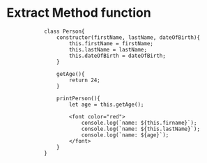 # Extract Method function

                class Person{
                    constructor(firstName, lastName, dateOfBirth){
                        this.firstName = firstName;
                        this.lastName = lastName;
                        this.dateOfBirth = dateOfBirth;
                    }

                    getAge(){
                        return 24;
                    }

                    printPerson(){
                        let age = this.getAge();

                        <font color="red">
                            console.log(`name: ${this.firname}`);
                            console.log(`name: ${this.lastName}`);
                            console.log(`name: ${age}`);
                        </font>
                    }
                }